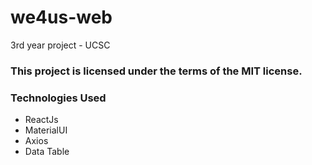 # we4us-web
3rd year project - UCSC

### This project is licensed under the terms of the MIT license.

### Technologies Used
- ReactJs
- MaterialUI
- Axios
- Data Table

